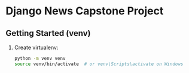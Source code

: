 # Django News Capstone Project

## Getting Started (venv)

1. Create virtualenv:
   ```bash
   python -m venv venv
   source venv/bin/activate  # or venv\Scripts\activate on Windows
